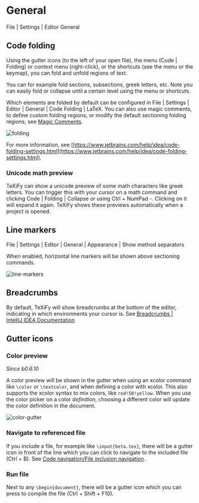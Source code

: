 # General

<tldr>
<p>
<ui-path>File | Settings | Editor General</ui-path>
</p>
</tldr>

## Code folding

Using the gutter icons (to the left of your open file), the menu (<ui-path>Code | Folding</ui-path>) or context menu (right-click), or the shortcuts (see the menu or the keymap), you can fold and unfold regions of text.

You can for example fold sections, subsections, greek letters, etc.
Note you can easily fold or collapse until a certain level using the menu or shortcuts.

Which elements are folded by default can be configured in <ui-path>File | Settings | Editor | General | Code Folding | LaTeX</ui-path>.
You can also use magic comments, to define custom folding regions, or modify the default sectioning folding regions, see [Magic Comments](Editing-a-LaTeX-file.md#custom-folding-regions).

![folding](folding.png)

For more information, see [https://www.jetbrains.com/help/idea/code-folding-settings.html](https://www.jetbrains.com/help/idea/code-folding-settings.html).

### Unicode math preview

TeXiFy can show a unicode preview of some math characters like greek letters.
You can trigger this with your cursor on a math command and clicking <ui-path>Code | Folding | Collapse</ui-path> or using <shortcut>Ctrl + NumPad -</shortcut>.
Clicking on it will expand it again.
TeXiFy shows these previews automatically when a project is opened.

## Line markers

<ui-path>File | Settings | Editor | General | Appearance | Show method separators</ui-path>

When enabled, horizontal line markers will be shown above sectioning commands.

![line-markers](line-markers.png)

## Breadcrumbs

By default, TeXiFy will show breadcrumbs at the bottom of the editor, indicating in which environments your cursor is.
See [Breadcrumbs | IntelliJ IDEA Documentation](https://www.jetbrains.com/help/idea/settings-editor-breadcrumbs.html)

## Gutter icons

### Color preview

_Since b0.6.10_

A color preview will be shown in the gutter when using an xcolor command like `\color` or `\textcolor`, and when defining a color with xcolor.
This also supports the xcolor syntax to mix colors, like `red!50!yellow`.
When you use the color picker on a color _definition_, choosing a different color will update the color definition in the document.

![color-gutter](color-gutter.png)

### Navigate to referenced file

If you include a file, for example like `\input{beta.tex}`, there will be a gutter icon in front of the line which you can click to navigate to the included file (<shortcut>Ctrl + B</shortcut>).
See [Code navigation/File inclusion navigation](Code-navigation.md#file-inclusion-navigation).

### Run file

Next to any `\begin{document}`, there will be a gutter icon which you can press to compile the file (<shortcut>Ctrl + Shift + F10</shortcut>).